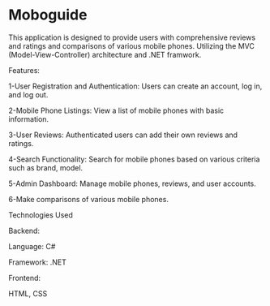 # Moboguide
This application is designed to provide users with comprehensive reviews and ratings and comparisons of various mobile phones. Utilizing the MVC (Model-View-Controller) architecture and .NET framwork.


Features:

1-User Registration and Authentication: Users can create an account, log in, and log out.

2-Mobile Phone Listings: View a list of mobile phones with basic information.

3-User Reviews: Authenticated users can add their own reviews and ratings.

4-Search Functionality: Search for mobile phones based on various criteria such as brand, model.

5-Admin Dashboard: Manage mobile phones, reviews, and user accounts.

6-Make comparisons of various mobile phones.



Technologies Used

Backend:

Language: C#

Framework: .NET

Frontend:

HTML, CSS
